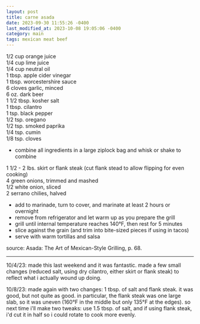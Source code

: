 ```yaml
---
layout: post
title: carne asada
date: 2023-09-30 11:55:26 -0400
last_modified_at: 2023-10-08 19:05:06 -0400
category: main
tags: mexican meat beef
---
```


1/2 cup orange juice  
1/4 cup lime juice  
1/4 cup neutral oil  
1 tbsp. apple cider vinegar  
1 tbsp. worcestershire sauce  
6 cloves garlic, minced  
6 oz. dark beer  
1 1/2 tbsp. kosher salt  
1 tbsp. cilantro  
1 tsp. black pepper  
1/2 tsp. oregano  
1/2 tsp. smoked paprika  
1/4 tsp. cumin  
1/8 tsp. cloves  
* combine all ingredients in a large ziplock bag and whisk or shake to combine

1 1/2 - 2 lbs. skirt or flank steak (cut flank stead to allow flipping for even cooking)  
4 green onions, trimmed and mashed  
1/2 white onion, sliced  
2 serrano chilies, halved  
* add to marinade, turn to cover, and marinate at least 2 hours or overnight
* remove from refrigerator and let warm up as you prepare the grill
* grill until internal temperature reaches 140°F, then rest for 5 minutes
* slice against the grain (and trim into bite-sized pieces if using in tacos)
* serve with warm tortillas and salsa

source: Asada: The Art of Mexican-Style Grilling, p. 68.

---

10/4/23: made this last weekend and it was fantastic. made a few small changes (reduced salt,
using dry cilantro, either skirt or flank steak) to reflect what i actually wound up doing.

10/8/23: made again with two changes: 1 tbsp. of salt and flank steak. it was good, but not
quite as good. in particular, the flank steak was one large slab, so it was uneven (160°F in
the middle but only 135°F at the edges). so next time i'll make two tweaks: use 1.5 tbsp. of
salt, and if using flank steak, i'd cut it in half so i could rotate to cook more evenly.
